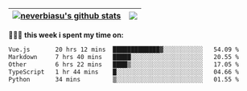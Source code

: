 | <a href="https://github.com/neverbiasu"><img align="center" src="https://github-readme-stats.vercel.app/api?username=neverbiasu&theme=dracula&show_icons=true&hide_border=true&count_private=true" alt="neverbiasu's github stats" /></a> | <a href="https://github.com/neverbiasu"><img align="center" src="https://github-readme-stats.vercel.app/api/top-langs/?username=neverbiasu&theme=dracula&show_icons=true&hide_border=true&layout=compact" /></a> |
| ------------- | ------------- |

👨🏾‍💻 **this week i spent my time on:**
<!--START_SECTION:waka-->

```txt
Vue.js       20 hrs 12 mins  █████████████▓░░░░░░░░░░░   54.09 %
Markdown     7 hrs 40 mins   █████░░░░░░░░░░░░░░░░░░░░   20.55 %
Other        6 hrs 22 mins   ████▒░░░░░░░░░░░░░░░░░░░░   17.05 %
TypeScript   1 hr 44 mins    █░░░░░░░░░░░░░░░░░░░░░░░░   04.66 %
Python       34 mins         ▒░░░░░░░░░░░░░░░░░░░░░░░░   01.55 %
```

<!--END_SECTION:waka-->
